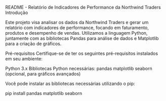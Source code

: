 README - Relatório de Indicadores de Performance da Northwind Traders
Introdução

Este projeto visa analisar os dados da Northwind Traders e gerar um relatório com indicadores de performance, focando em faturamento, produtos e desempenho de vendas. Utilizamos a linguagem Python, juntamente com as bibliotecas Pandas para análise de dados e Matplotlib para a criação de gráficos.

Pré-requisitos
Certifique-se de ter os seguintes pré-requisitos instalados em seu ambiente:

Python 3.x
Bibliotecas Python necessárias:
pandas
matplotlib
seaborn (opcional, para gráficos avançados)

Você pode instalar as bibliotecas necessárias utilizando o pip:

pip install pandas matplotlib seaborn